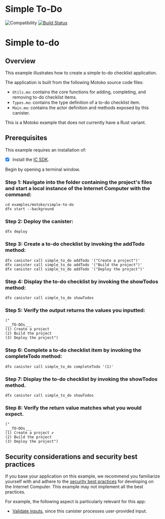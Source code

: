 # Simple To-Do

![Compatibility](https://img.shields.io/badge/compatibility-0.6.25-blue)
[![Build Status](https://github.com/dfinity/examples/workflows/motoko-simple-to-do-example/badge.svg)](https://github.com/dfinity/examples/actions?query=workflow%3Amotoko-simple-to-do-example)

# Simple to-do

## Overview
This example illustrates how to create a simple to-do checklist application. 

The application is built from the following Motoko source code files:

- `Utils.mo`: contains the core functions for adding, completing, and removing to-do checklist items.
- `Types.mo`: contains the type definition of a to-do checklist item.
- `Main.mo`: contains the actor definition and methods exposed by this canister.

This is a Motoko example that does not currently have a Rust variant. 

## Prerequisites
This example requires an installation of:

- [x] Install the [IC SDK](https://internetcomputer.org/docs/current/developer-docs/setup/install/index.mdx).

Begin by opening a terminal window.

### Step 1: Navigate into the folder containing the project's files and start a local instance of the Internet Computer with the command:

```
cd examples/motoko/simple-to-do
dfx start --background
```

### Step 2: Deploy the canister:

```
dfx deploy
```

### Step 3: Create a to-do checklist by invoking the addTodo method:

```
dfx canister call simple_to_do addTodo '("Create a project")'
dfx canister call simple_to_do addTodo '("Build the project")'
dfx canister call simple_to_do addTodo '("Deploy the project")'
```

### Step 4: Display the to-do checklist by invoking the showTodos method:

```
dfx canister call simple_to_do showTodos
```

### Step 5: Verify the output returns the values you inputted:

```
("
___TO-DOs___
(1) Create a project
(2) Build the project
(3) Deploy the project")
```

### Step 6: Complete a to-do checklist item by invoking the completeTodo method:

```
dfx canister call simple_to_do completeTodo '(1)'
```

### Step 7: Display the to-do checklist by invoking the showTodos method.

```
dfx canister call simple_to_do showTodos
```

### Step 8: Verify the return value matches what you would expect.

```
("
___TO-DOs___
(1) Create a project ✔
(2) Build the project
(3) Deploy the project")
```
## Security considerations and security best practices

If you base your application on this example, we recommend you familiarize yourself with and adhere to the [security best practices](https://internetcomputer.org/docs/current/references/security/) for developing on the Internet Computer. This example may not implement all the best practices.

For example, the following aspect is particularly relevant for this app:
* [Validate inputs](https://internetcomputer.org/docs/current/references/security/rust-canister-development-security-best-practices#validate-inputs), since this canister processes user-provided input. 

